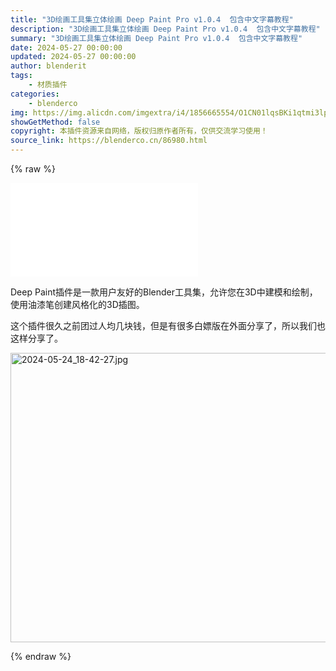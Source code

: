 ```yaml
---
title: "3D绘画工具集立体绘画 Deep Paint Pro v1.0.4  包含中文字幕教程"
description: "3D绘画工具集立体绘画 Deep Paint Pro v1.0.4  包含中文字幕教程"
summary: "3D绘画工具集立体绘画 Deep Paint Pro v1.0.4  包含中文字幕教程"
date: 2024-05-27 00:00:00
updated: 2024-05-27 00:00:00
author: blenderit
tags: 
    - 材质插件
categories:
    - blenderco
img: https://img.alicdn.com/imgextra/i4/1856665554/O1CN01lqsBKi1qtmi3lp2MQ_!!1856665554.jpg
showGetMethod: false
copyright: 本插件资源来自网络，版权归原作者所有，仅供交流学习使用！
source_link: https://blenderco.cn/86980.html
---
```


{% raw %}
<div id="external-video-7a8efc088d" class="external-video"><iframe frameborder="0" src="//player.bilibili.com/player.html?isOutside=true&amp;aid=1104631059&amp;bvid=BV1Tw4m1X7kC&amp;cid=1548560965&amp;p=1" allowfullscreen="true"></iframe></div><p>Deep Paint插件是一款用户友好的Blender工具集，允许您在3D中建模和绘制，使用油漆笔创建风格化的3D插图。</p><p>这个插件很久之前团过人均几块钱，但是有很多白嫖版在外面分享了，所以我们也这样分享了。</p><p><img loading="lazy" class="" src="https://img.alicdn.com/imgextra/i4/1856665554/O1CN01lqsBKi1qtmi3lp2MQ_!!1856665554.jpg" alt="2024-05-24_18-42-27.jpg" width="819" height="463"></p>
<div style="display: none">blenderco</div>
{% endraw %}